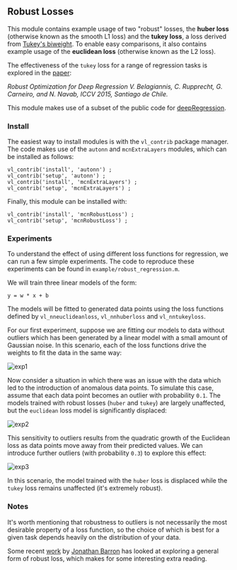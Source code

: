 ## Robust Losses

This module contains example usage of two "robust" losses, the **huber loss** (otherwise known as the smooth L1 loss) and the **tukey loss**, a loss derived from [Tukey's biweight](http://mathworld.wolfram.com/TukeysBiweight.html).  To enable easy comparisons, it also contains example usage of the **euclidean loss** (otherwise known as the L2 loss).

The effectiveness of the `tukey` loss for a range of regression tasks is explored in the [paper](https://arxiv.org/abs/1505.06606):

*Robust Optimization for Deep Regression
V. Belagiannis, C. Rupprecht, G. Carneiro, and N. Navab,
ICCV 2015, Santiago de Chile.*

This module makes use of a subset of the public code for [deepRegression](https://github.com/bazilas/matconvnet-deepReg).



### Install

The easiest way to install modules is with the `vl_contrib` package manager. The code makes use of the `autonn` and `mcnExtraLayers` modules, which can be installed as follows:

```
vl_contrib('install', 'autonn') ;
vl_contrib('setup', 'autonn') ;
vl_contrib('install', 'mcnExtraLayers') ;
vl_contrib('setup', 'mcnExtraLayers') ;
```

Finally, this module can be installed with:

```
vl_contrib('install', 'mcnRobustLoss') ;
vl_contrib('setup', 'mcnRobustLoss') ;
```

### Experiments

To understand the effect of using different loss functions for regression, we can run a few simple experiments. The code to reproduce these experiments can be found in `example/robust_regression.m`.

We will train three linear models of the form:

 `y = w * x + b`

The models will be fitted to generated data points using the loss functions defined by `vl_nneuclideanloss`, `vl_nnhuberloss` and `vl_nntukeyloss`.

For our first experiment, suppose we are fitting our models to data without outliers which has been generated by a linear model with a small amount of Gaussian noise. In this scenario, each of the loss functions drive the weights to fit the data in the same way:


![exp1](figs/exp1.jpg)

Now consider a situation in which there was an issue with the data which led to the introduction of anomalous data points. To simulate this case, assume that each data point becomes an outlier with probability `0.1`. The models trained with robust losses (`huber` and `tukey`) are largely unaffected, but the `euclidean` loss model is significantly displaced:

![exp2](figs/exp2.jpg)

This sensitivity to outliers results from the quadratic growth of the Euclidean loss as data points move away from their predicted values.  We can introduce further outliers (with probability `0.3`) to explore this effect:

![exp3](figs/exp3.jpg)

In this scenario, the model trained with the `huber` loss is displaced while the `tukey` loss remains unaffected (it's extremely robust).


### Notes

It's worth mentioning that robustness to outliers is not necessarily the most desirable property of a loss function, so the choice of which is best for a given task depends heavily on the distribution of your data.

Some recent [work](https://arxiv.org/pdf/1701.03077.pdf) by [Jonathan Barron](http://jonbarron.info/) has looked at exploring a general form of robust loss, which makes for some interesting extra reading.
